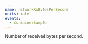 ```yaml
---
name: networkRxBytesPerSecond
units: rate
events:
  - ContainerSample
---
```


Number of received bytes per second.